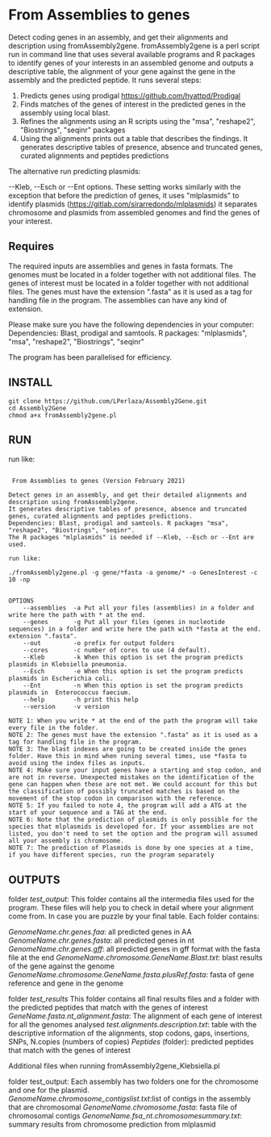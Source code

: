 # From Assemblies to genes


Detect coding genes in an assembly, and get their alignments and description using fromAssembly2gene. fromAssembly2gene is a perl script run in command line that uses several available programs and R packages to identify genes of your interests in an assembled genome and outputs a descriptive table, the alignment of your gene against the gene in the assembly and the predicted peptide.
It runs several steps:

1. Predicts genes using prodigal https://github.com/hyattpd/Prodigal
2. Finds matches of the genes of interest in the predicted genes in the assembly using local blast.
3. Refines the alignments using an R scripts using the "msa", "reshape2", "Biostrings", "seqinr" packages
4. Using the alignments prints out a table that describes the findings. It generates descriptive tables of presence, absence and truncated genes, curated alignments and peptides predictions

The alternative run predicting plasmids:

--Kleb, --Esch or --Ent options. These setting works similarly with the exception that before the prediction of genes, it uses "mlplasmids" to identify plasmids (https://gitlab.com/sirarredondo/mlplasmids)
it separates chromosome and plasmids from assembled genomes and find the genes of your interest.	

## Requires
 
The required inputs are assemblies and genes in fasta formats.
The genomes must be located in a folder together with not additional files. 
The genes of interest must be located in a folder together with not additional files.
The genes must have the extension ".fasta" as it is used as a tag for handling file in the program. 
The assemblies can have any kind of extension. 

Please make sure you have the following dependencies in your computer:											
Dependencies: Blast, prodigal and samtools. R packages: "mlplasmids", "msa", "reshape2", "Biostrings", "seqinr"

The program has been parallelised for efficiency.
 
## INSTALL 
```
git clone https://github.com/LPerlaza/Assembly2Gene.git
cd Assembly2Gene
chmod a+x fromAssembly2gene.pl
```	 							
## RUN
																																	
run like:
```
																																	
 From Assemblies to genes (Version February 2021)																									
 																																	
Detect genes in an assembly, and get their detailed alignments and description using fromAssembly2gene. 		
It generates descriptive tables of presence, absence and truncated  genes, curated alignments and peptides predictions.													
Dependencies: Blast, prodigal and samtools. R packages "msa", "reshape2", "Biostrings", "seqinr".
The R packages "mlplasmids" is needed if --Kleb, --Esch or --Ent are used.
																																	
run like: 

./fromAssembly2gene.pl -g gene/*fasta -a genome/* -o GenesInterest -c 10 -np												


OPTIONS
	--assemblies  -a Put all your files (assemblies) in a folder and write here the path with * at the end.							
	--genes 	  -g Put all your files (genes in nucleotide sequences) in a folder and write here the path with *fasta at the end. extension ".fasta".	
	--out 		  -o prefix for output folders																						
	--cores		  -c number of cores to use (4 default).
	--Kleb        -k When this option is set the program predicts plasmids in Klebsiella pneumonia. 
	--Esch        -e When this option is set the program predicts plasmids in Escherichia coli.
    --Ent         -n When this option is set the program predicts plasmids in  Enterococcus faecium.
    --help        -h print this help
    --version     -v version

NOTE 1: When you write * at the end of the path the program will take every file in the folder. 
NOTE 2: The genes must have the extension ".fasta" as it is used as a tag for handling file in the program. 
NOTE 3: The blast indexes are going to be created inside the genes folder. Have this in mind when runing several times, use *fasta to avoid using the index files as inputs.	
NOTE 4: Make sure your input genes have a starting and stop codon, and are not in reverse. Unexpected mistakes on the identification of the gene can happen when these are not met. We could account for this but the classification of possibly truncated matches is based on the movement of the stop codon in comparison with the reference.
NOTE 5: If you failed to note 4, the program will add a ATG at the start of your sequence and a TAG at the end.
NOTE 6: Note that the prediction of plasmids is only possible for the species that mlplasmids is developed for. If your assemblies are not listed, you don't need to set the option and the program will assumed all your assembly is chromosome. 
NOTE 7: The prediction of Plasmids is done by one species at a time, if you have different species, run the program separately 		

```

## OUTPUTS

folder *test_output*:
	This folder contains all the intermedia files used for the program. These files will help you to check in detail where your alignment come from. In case you are puzzle by your final table. Each folder contains:

  *GenomeName.chr.genes.faa*: all predicted genes in AA
  *GenomeName.chr.genes.fasta*: all predicted genes in nt
  *GenomeName.chr.genes.gff*: all predicted genes in gff format with the fasta file at the end
  *GenomeName.chromosome.GeneName.Blast.txt*: blast results of the gene against the genome
  *GenomeName.chromosome.GeneName.fasta.plusRef.fasta*: fasta of gene reference and gene in the genome

folder *test_results*
	This folder contains all final results files and a folder with the predicted peptides that match with the genes of interest
  *GeneName.fasta.nt_alignment.fasta*: The alignment of each gene of interest for all the genomes analysed
  *test.alignments.description.txt*: table with the descriptive information of the alignments, stop codons, gaps, insertions, SNPs, N.copies (numbers of copies)
  *Peptides* (folder): predicted peptides that match with the genes of interest

Additional files when running fromAssembly2gene_Klebsiella.pl

folder test_output:
	Each assembly has two folders one for the chromosome and one for the plasmid.  
   *GenomeName.chromosome_contigslist.txt*:list of contigs in the assembly that are chromosomal
   *GenomeName.chromosome.fasta*: fasta file of chromosomal contigs
   *GenomeName.fsa_nt.chromosomesummary.txt*: summary results from chromosome prediction from mlplasmid
	
